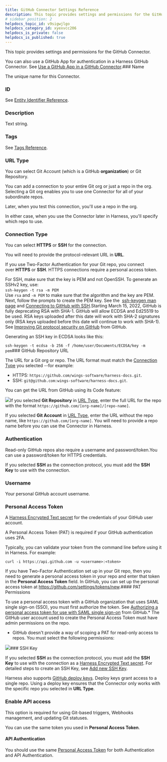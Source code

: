 ```yaml
---
title: GitHub Connector Settings Reference
description: This topic provides settings and permissions for the GitHub Connector. You can also use a GitHub App for authentication in a Harness GitHub Connector. See Use a GitHub App in a GitHub Connector. Name…
# sidebar_position: 2
helpdocs_topic_id: v9sigwjlgo
helpdocs_category_id: xyexvcc206
helpdocs_is_private: false
helpdocs_is_published: true
---
```


This topic provides settings and permissions for the GitHub Connector.

You can also use a GitHub App for authentication in a Harness GitHub Connector. See [Use a GitHub App in a GitHub Connector](/article/nze5evmqu1-git-hub-app-support).### Name

The unique name for this Connector.

### ID

See [Entity Identifier Reference](/article/li0my8tcz3-entity-identifier-reference).

### Description

Text string.

### Tags

See [Tags Reference](/article/i8t053o0sq-tags-reference).

### URL Type

You can select Git Account (which is a GitHub **organization**) or Git Repository.

You can add a connection to your entire Git org or just a repo in the org. Selecting a Git org enables you to use one Connector for all of your subordinate repos.

Later, when you test this connection, you'll use a repo in the org.

In either case, when you use the Connector later in Harness, you'll specify which repo to use.

### Connection Type

You can select **HTTPS** or **SSH** for the connection.

You will need to provide the protocol-relevant URL in **URL**.

If you use Two-Factor Authentication for your Git repo, you connect over **HTTPS** or **SSH**. HTTPS connections require a personal access token.

For SSH, make sure that the key is PEM and not OpenSSH. To generate an SSHv2 key, use:   
`ssh-keygen -t rsa -m PEM`   
Use `rsa` and `-m PEM` to make sure that the algorithm and the key are PEM.  
Next, follow the prompts to create the PEM key. See the  [ssh-keygen man page](https://linux.die.net/man/1/ssh-keygen) and [Connecting to GitHub with SSH](https://help.github.com/en/github/authenticating-to-github/connecting-to-github-with-ssh).Starting March 15, 2022, GitHub is fully deprecating RSA with SHA-1. GitHub will allow ECDSA and Ed25519 to be used. RSA keys uploaded after this date will work with SHA-2 signatures only (RSA keys uploaded before this date will continue to work with SHA-1). See [Improving Git protocol security on GitHub](https://github.blog/2021-09-01-improving-git-protocol-security-github/#when-are-these-changes-effective) from GitHub.  
  
Generating an SSH key in ECDSA looks like this:  
  
`ssh-keygen -t ecdsa -b 256 -f /home/user/Documents/ECDSA/key -m pem`### GitHub Repository URL

The URL for a Git org or repo. The URL format must match the [Connection Type](#connection_type) you selected --for example:

* HTTPS: `https://github.com/wings-software/harness-docs.git`.
* SSH: `git@github.com:wings-software/harness-docs.git`.

You can get the URL from GitHub using its Code feature:

![](https://files.helpdocs.io/kw8ldg1itf/articles/v9sigwjlgo/1659115090026/clean-shot-2022-07-29-at-10-16-49.png)If you selected **Git Repository** in [URL Type](#url_type), enter the full URL for the repo with the format `https://github.com/[org-name]/[repo-name]`.

If you selected **Git Account** in [URL Type](#url_type), enter the URL without the repo name, like `https://github.com/[org-name]`. You will need to provide a repo name before you can use the Connector in Harness.

### Authentication

Read-only GitHub repos also require a username and password/token.You can use a password/token for HTTPS credentials.

If you selected **SSH** as the connection protocol, you must add the **SSH Key** to use with the connection. 

### Username

Your personal GitHub account username.

### Personal Access Token

A [Harness Encrypted Text secret](/article/osfw70e59c-add-text-secrets) for the credentials of your GitHub user account.

A Personal Access Token (PAT) is required if your GitHub authentication uses 2FA.

Typically, you can validate your token from the command line before using it in Harness. For example:

`curl -i https://api.github.com -u <username>:<token>`

If you have Two-Factor Authentication set up in your Git repo, then you need to generate a personal access token in your repo and enter that token in the **Personal Access Token** field. In GitHub, you can set up the personal access token at <https://github.com/settings/tokens/new>.#### PAT Permissions

To use a personal access token with a GitHub organization that uses SAML single sign-on (SSO), you must first authorize the token. See [Authorizing a personal access token for use with SAML single sign-on](https://docs.github.com/en/enterprise-cloud@latest/authentication/authenticating-with-saml-single-sign-on/authorizing-a-personal-access-token-for-use-with-saml-single-sign-on) from GitHub.* The GitHub user account used to create the Personal Access Token must have admin permissions on the repo.
* GitHub doesn't provide a way of scoping a PAT for read-only access to repos. You must select the following permissions:

![](https://files.helpdocs.io/i5nl071jo5/articles/v9sigwjlgo/1643087216872/image.png)### SSH Key

If you selected **SSH** as the connection protocol, you must add the **SSH Key** to use with the connection as a [Harness Encrypted Text secret](/article/osfw70e59c-add-text-secrets). For detailed steps to create an SSH Key, see [Add new SSH Key](https://docs.github.com/en/authentication/connecting-to-github-with-ssh/adding-a-new-ssh-key-to-your-github-account).

Harness also supports [GitHub deploy keys](https://docs.github.com/en/developers/overview/managing-deploy-keys#deploy-keys). Deploy keys grant access to a single repo. Using a deploy key ensures that the Connector only works with the specific repo you selected in **URL Type**.

### Enable API access

This option is required for using Git-based triggers, Webhooks management, and updating Git statuses.

You can use the same token you used in **Personal Access Token**.

#### API Authentication

You should use the same [Personal Access Token](#password_personal_access_token) for both Authentication and API Authentication.

